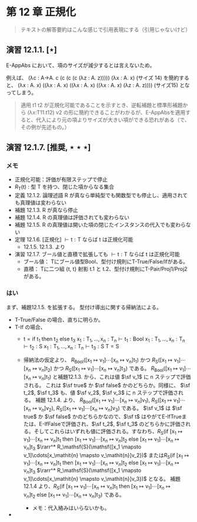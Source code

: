 # 第 12 章 正規化

> テキストの解答要約はこんな感じで引用表現にする（引用じゃないけど）

## 演習 12.1.1. [$\star$]

E-AppAbs において、項のサイズが減少するとは言えないため。

例えば、 (λc : A→A. c (c (c (c (λz : A. z))))) (λx : A. x) (サイズ 14) を簡約すると、
(λx : A. x) ((λx : A. x) ((λx : A. x) ((λx : A. x) (λz : A. z)))) (サイズ15) となってしまう。

> 適用 t1 t2 が正規化可能であることを示すとき、逆転補題と標準形補題から (λx:T11.t12) v2 の形に簡約できることがわかるが、E-AppAbsを適用すると、代入により元の項よりサイズが大きい項ができる恐れがある（で、その例が先述もの。）

## 演習 12.1.7. [推奨, $\star\star\star$]

### メモ

- 正規化可能：評価が有限ステップで停止
- $R_\mathsf{T}(\mathsf{t})$ : 型 $\mathsf{T}$ を持つ、閉じた項からなる集合
- 定義 12.1.2. 論理述語 R が真なら単純型でも関数型でも停止し、適用されても真理値は変わらない
- 補題 12.1.3. R が真なら停止
- 補題 12.1.4. R の真理値は評価されても変わらない
- 補題 12.1.5. R の真理値は開いた項の閉じたインスタンスの代入でも変わらない
- 定理 12.1.6. [正規化] $\vdash \mathsf{t:T}$ ならば $\mathsf{t}$ は正規化可能
  - 12.1.5. 12.1.3. より
- 演習 12.1.7. ブール値と直積で拡張しても $\vdash \mathsf{t:T}$ ならば $\mathsf{t}$ は正規化可能
  - ブール値： Tにブール値型Bool、型付け規則にT-True/False/Ifがある。
  - 直積： Tに二つ組 {t, t} 射影 t.1 と t.2、型付け規則にT-Pair/Proj1/Proj2がある。

### はい

まず、補題12.1.5. を拡張する。
型付け導出に関する帰納法による。

- T-True/False の場合、直ちに明らか。
- T-If の場合、 
  - $\mathsf{t = if\ t_1\ then\ t_2\ else\ t_3}$ 
    $\mathsf{x_1:T_1,\dots,x_\mathit{n}:T_\mathit{n} \vdash t_1:Bool}$ 
    $\mathsf{x_1:T_1,\dots,x_\mathit{n}:T_\mathit{n} \vdash t_2:S}$ 
    $\mathsf{x_1:T_1,\dots,x_\mathit{n}:T_\mathit{n} \vdash t_3:S}$ 
    $\mathsf{T = S}$ 

  - 帰納法の仮定より、 $R_\mathsf{Bool}(\mathsf{[x_1 \mapsto v_1]\cdots[x_\mathit{n} \mapsto v_\mathit{n}]t_1})$ かつ $R_\mathsf{S}(\mathsf{[x_1 \mapsto v_1]\cdots[x_\mathit{n} \mapsto v_\mathit{n}]t_2})$ かつ $R_\mathsf{S}(\mathsf{[x_1 \mapsto v_1]\cdots[x_\mathit{n} \mapsto v_\mathit{n}]t_3})$ である。
    $R_\mathsf{Bool}(\mathsf{[x_1 \mapsto v_1]\cdots[x_\mathit{n} \mapsto v_\mathit{n}]t_1})$ と補題12.1.3. から、これは値 $\sf v_1$ に n ステップで評価される。 これは $\sf true$ か $\sf false$ かのどちらか。同様に、 $\sf t_2$, $\sf t_3$ も、値 $\sf v_2$, $\sf v_3$ に n ステップで評価される。
    補題 12.1.4. より、 $R_\mathsf{Bool}(\mathsf{[x_1 \mapsto v_1]\cdots[x_\mathit{n} \mapsto v_\mathit{n}]v_1})$, $R_\mathsf{S}(\mathsf{[x_1 \mapsto v_1]\cdots[x_\mathit{n} \mapsto v_\mathit{n}]v_2})$, $R_\mathsf{S}(\mathsf{[x_1 \mapsto v_1]\cdots[x_\mathit{n} \mapsto v_\mathit{n}]v_3})$ である。
    $\sf v_1$ は $\sf true$ か $\sf false$ かのどちらかなので、$\sf t$ はやがてE-IfTrueまたは、E-IfFalseで評価され、$\sf t_2$, $\sf t_3$ のどちらかに評価される。そしてこれらはいずれも値に評価される。すなわち、$R_\mathsf{S}(\mathsf{if\ [x_1 \mapsto v_1]\cdots[x_\mathit{n} \mapsto v_\mathit{n}]t_1\ then\ [x_1 \mapsto v_1]\cdots[x_\mathit{n} \mapsto v_\mathit{n}]t_2\ else\ [x_1 \mapsto v_1]\cdots[x_\mathit{n} \mapsto v_\mathit{n}]t_3}$ 
    $\rarr^* R_\mathsf{S}(\mathsf{[x_1 \mapsto v_1]\cdots[x_\mathit{n} \mapsto v_\mathit{n}]v_2})$ または$R_\mathsf{S}(\mathsf{if\ [x_1 \mapsto v_1]\cdots[x_\mathit{n} \mapsto v_\mathit{n}]t_1\ then\ [x_1 \mapsto v_1]\cdots[x_\mathit{n} \mapsto v_\mathit{n}]t_2\ else\ [x_1 \mapsto v_1]\cdots[x_\mathit{n} \mapsto v_\mathit{n}]t_3}$ 
    $\rarr^* R_\mathsf{S}(\mathsf{[x_1 \mapsto v_1]\cdots[x_\mathit{n} \mapsto v_\mathit{n}]v_3})$ となる。
    補題 12.1.4 より、$R_\mathsf{S}(\mathsf{if\ [x_1 \mapsto v_1]\cdots[x_\mathit{n} \mapsto v_\mathit{n}]t_1\ then\ [x_1 \mapsto v_1]\cdots[x_\mathit{n} \mapsto v_\mathit{n}]t_2\ else\ [x_1 \mapsto v_1]\cdots[x_\mathit{n} \mapsto v_\mathit{n}]t_3})$ である。

    - メモ：代入絡みはいらないかも。
- 